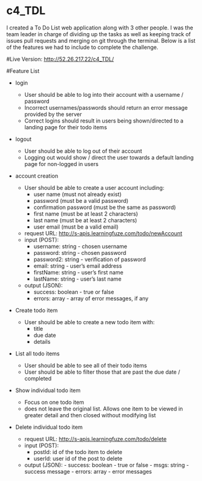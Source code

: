 # c4_TDL
I created a To Do List web application along with 3 other people.  I was the team leader in charge of dividing up the tasks as well as keeping track of issues pull requests and merging on git through the terminal.  Below is a list of the features we had to include to complete the challenge. 

#Live Version: http://52.26.217.22/c4_TDL/


#Feature List
- login
	- User should be able to log into their account with a username / password
	- Incorrect usernames/passwords should return an error message provided by the server
	- Correct logins should result in users being shown/directed to a landing page for their todo items
	
- logout
	- User should be able to log out of their account
	- Logging out would show / direct the user towards a default landing page for non-logged in users
	
- account creation
	- User should be able to create a user account including:
		- user name (must not already exist)
		- password (must be a valid password)
		- confirmation password (must be the same as password)
		- first name (must be at least 2 characters)
		- last name (must be at least 2 characters)
		- user email (must be a valid email)
 	- request URL: http://s-apis.learningfuze.com/todo/newAccount
 	- input (POST):
		- username: string - chosen username
		- password: string - chosen password
		- password2: string - verification of password
		- email: string - user’s email address
		- firstName: string - user’s first name
		- lastName: string - user’s last name
	- output (JSON):
		- success: boolean - true or false
		- errors: array - array of error messages, if any
	
- Create todo item
	- User should be able to create a new todo item with:
		- title
		- due date
		- details

- List all todo items
	- User should be able to see all of their todo items
	- User should be able to filter those that are past the due date / completed

- Show individual todo item
	- Focus on one todo item
	- does not leave the original list.  Allows one item to be viewed in greater detail and then closed without modifying list

- Delete individual todo item
	- request URL: http://s-apis.learningfuze.com/todo/delete
	- input (POST):
		- postId: id of the todo item to delete
		- userId: user id of the post to delete
	- output (JSON):
			- success: boolean - true or false
			- msgs: string - success message
			- errors: array - error messages
